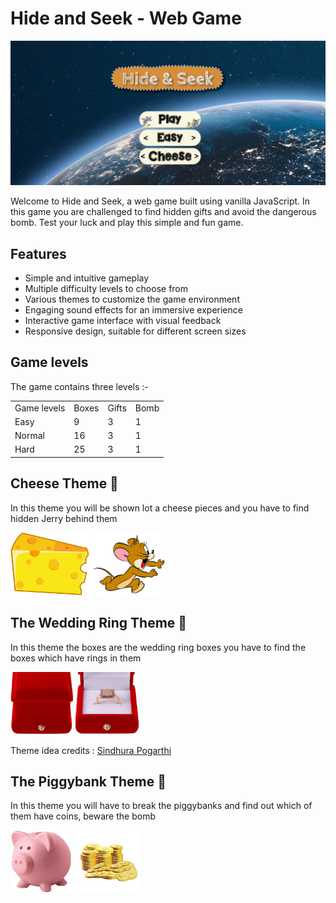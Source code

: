 # Hide and Seek - Web Game

![Cover Page](src/media/coverpagedemo.png)

Welcome to Hide and Seek, a web game built using vanilla JavaScript. In this game you are challenged to find hidden gifts and avoid the dangerous bomb. Test your luck and play this simple and fun game.

## Features

- Simple and intuitive gameplay
- Multiple difficulty levels to choose from
- Various themes to customize the game environment
- Engaging sound effects for an immersive experience
- Interactive game interface with visual feedback
- Responsive design, suitable for different screen sizes

## Game levels

The game contains three levels :-

<table>
    <tr>
        <td>Game levels</td>
        <td>Boxes</td>
        <td>Gifts</td>
        <td>Bomb</td>
    </tr>
    <tr>
        <td>Easy</td>
        <td>9</td>
        <td>3</td>
        <td>1</td>
    </tr>
    <tr>
        <td>Normal</td>
        <td>16</td>
        <td>3</td>
        <td>1</td>
    </tr>
    <tr>
        <td>Hard</td>
        <td>25</td>
        <td>3</td>
        <td>1</td>
    </tr>
</table>

## Cheese Theme 🧀

In this theme you will be shown lot a cheese pieces and you have to find hidden Jerry behind them

<img src="src/media/cheese2.png" height="100">
<img src="src/media/jerry.png" height="100">

## The Wedding Ring Theme 💍

In this theme the boxes are the wedding ring boxes you have to find the boxes which have rings in them

<img src="src/media/closed.png" height="100">
<img src="src/media/open.png" height="100">

Theme idea credits : [Sindhura Pogarthi](https://github.com/SindhuraPogarthi)

## The Piggybank Theme 🐷

In this theme you will have to break the piggybanks and find out which of them have coins, beware the bomb

<img src="src/media/piggybank.png" height="100">
<img src="src/media/coins.png" height="100">


